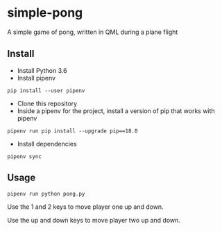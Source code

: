 # simple-pong
A simple game of pong, written in QML during a plane flight

## Install
* Install Python 3.6
* Install pipenv
```
pip install --user pipenv
```
* Clone this repository
* Inside a pipenv for the project, install a version of pip that works with pipenv
```
pipenv run pip install --upgrade pip==18.0
```
* Install dependencies
```
pipenv sync
```

## Usage
```
pipenv run python pong.py
```

Use the 1 and 2 keys to move player one up and down.

Use the up and down keys to move player two up and down.
